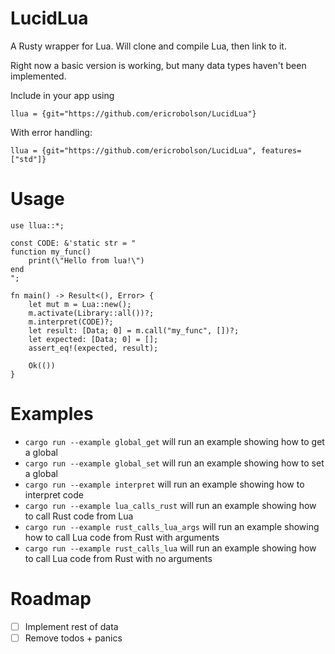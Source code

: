 # LucidLua
A Rusty wrapper for Lua. Will clone and compile Lua, then link to it.

Right now a basic version is working, but many data types haven't been implemented.


Include in your app using
```
llua = {git="https://github.com/ericrobolson/LucidLua"}
```

With error handling:
```
llua = {git="https://github.com/ericrobolson/LucidLua", features=["std"]}
```

# Usage
```
use llua::*;

const CODE: &'static str = "
function my_func()
    print(\"Hello from lua!\")
end
";

fn main() -> Result<(), Error> {
    let mut m = Lua::new();
    m.activate(Library::all())?;
    m.interpret(CODE)?;
    let result: [Data; 0] = m.call("my_func", [])?;
    let expected: [Data; 0] = [];
    assert_eq!(expected, result);

    Ok(())
}
```

# Examples
- `cargo run --example global_get` will run an example showing how to get a global
- `cargo run --example global_set` will run an example showing how to set a global
- `cargo run --example interpret` will run an example showing how to interpret code
- `cargo run --example lua_calls_rust` will run an example showing how to call Rust code from Lua
- `cargo run --example rust_calls_lua_args` will run an example showing how to call Lua code from Rust with arguments
- `cargo run --example rust_calls_lua` will run an example showing how to call Lua code from Rust with no arguments

# Roadmap
- [ ] Implement rest of data
- [ ] Remove todos + panics
